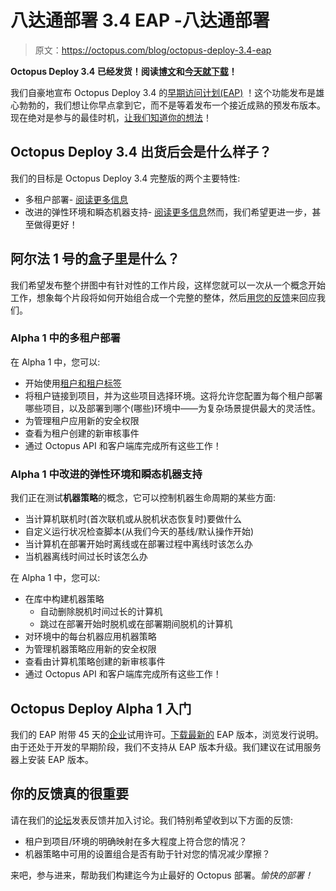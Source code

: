 # 八达通部署 3.4 EAP -八达通部署

> 原文：<https://octopus.com/blog/octopus-deploy-3.4-eap>

**Octopus Deploy 3.4 已经发货！阅读[博文](https://octopus.com/blog/octopus-deploy-3.4)和[今天就下载](https://octopus.com/downloads)！**

我们自豪地宣布 Octopus Deploy 3.4 的[早期访问计划(EAP)](http://docs.octopusdeploy.com/display/ODEAP/Octopus+Deploy+EAP) ！这个功能发布是雄心勃勃的，我们想让你早点拿到它，而不是等着发布一个接近成熟的预发布版本。现在绝对是参与的最佳时机，[让我们知道你的想法](#feedback)！

## Octopus Deploy 3.4 出货后会是什么样子？

我们的目标是 Octopus Deploy 3.4 完整版的两个主要特性:

*   多租户部署- [阅读更多信息](https://octopus.com/blog/rfc-multitenancy-take-two)
*   改进的弹性环境和瞬态机器支持- [阅读更多信息](https://octopus.com/blog/rfc-cloud-and-infrastructure-automation-support)然而，我们希望更进一步，甚至做得更好！

## 阿尔法 1 号的盒子里是什么？

我们希望发布整个拼图中有针对性的工作片段，这样您就可以一次从一个概念开始工作，想象每个片段将如何开始组合成一个完整的整体，然后[用您的反馈](#feedback)来回应我们。

### Alpha 1 中的多租户部署

在 Alpha 1 中，您可以:

*   开始使用[租户和租户标签](https://octopus.com/blog/rfc-multitenancy-take-two#tenant-first-class)
*   将租户链接到项目，并为这些项目选择环境。这将允许您配置为每个租户部署哪些项目，以及部署到哪个(哪些)环境中——为复杂场景提供最大的灵活性。
*   为管理租户应用新的安全权限
*   查看为租户创建的新审核事件
*   通过 Octopus API 和客户端库完成所有这些工作！

### Alpha 1 中改进的弹性环境和瞬态机器支持

我们正在测试**机器策略**的概念，它可以控制机器生命周期的某些方面:

*   当计算机联机时(首次联机或从脱机状态恢复时)要做什么
*   自定义运行状况检查脚本(从我们今天的基线/默认操作开始)
*   当计算机在部署开始时离线或在部署过程中离线时该怎么办
*   当机器离线时间过长时该怎么办

在 Alpha 1 中，您可以:

*   在库中构建机器策略
    *   自动删除脱机时间过长的计算机
    *   跳过在部署开始时脱机或在部署期间脱机的计算机
*   对环境中的每台机器应用机器策略
*   为管理机器策略应用新的安全权限
*   查看由计算机策略创建的新审核事件
*   通过 Octopus API 和客户端库完成所有这些工作！

## Octopus Deploy Alpha 1 入门

我们的 EAP 附带 45 天的[企业](https://octopus.com/purchase)试用许可。[下载最新的](http://docs.octopusdeploy.com/display/ODEAP/Octopus+Deploy+EAP) EAP 版本，浏览发行说明。由于还处于开发的早期阶段，我们不支持从 EAP 版本升级。我们建议在试用服务器上安装 EAP 版本。

## 你的反馈真的很重要

请在我们的[论坛](http://help.octopusdeploy.com/discussions/beta-testing-feedback)发表反馈并加入讨论。我们特别希望收到以下方面的反馈:

*   租户到项目/环境的明确映射在多大程度上符合您的情况？
*   机器策略中可用的设置组合是否有助于针对您的情况减少摩擦？

来吧，参与进来，帮助我们构建迄今为止最好的 Octopus 部署。*愉快的部署！*